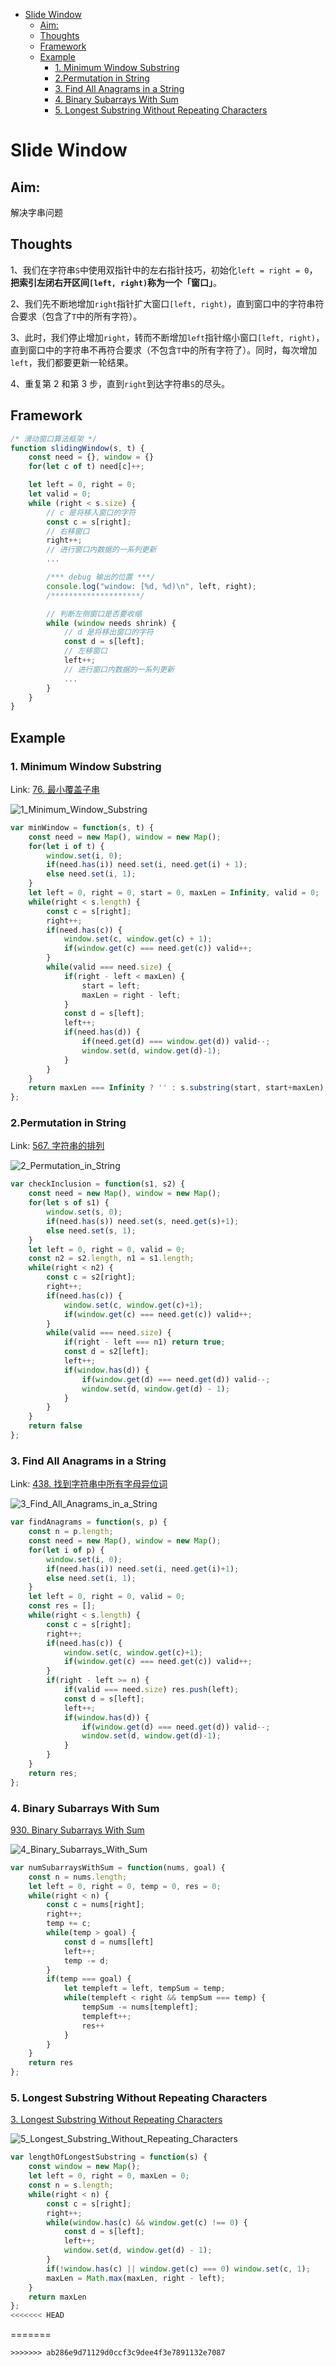 - [Slide Window](#slide-window)
  * [Aim:](#aim-)
  * [Thoughts](#thoughts)
  * [Framework](#framework)
  * [Example](#example)
    + [1. Minimum Window Substring](#1-minimum-window-substring)
    + [2.Permutation in String](#2permutation-in-string)
    + [3. Find All Anagrams in a String](#3-find-all-anagrams-in-a-string)
    + [4. Binary Subarrays With Sum](#4-binary-subarrays-with-sum)
    + [5.  Longest Substring Without Repeating Characters](#5--longest-substring-without-repeating-characters)

# Slide Window



## Aim:

解决字串问题

## Thoughts

1、我们在字符串`S`中使用双指针中的左右指针技巧，初始化`left = right = 0`，**把索引左闭右开区间`[left, right)`称为一个「窗口」**。

2、我们先不断地增加`right`指针扩大窗口`[left, right)`，直到窗口中的字符串符合要求（包含了`T`中的所有字符）。

3、此时，我们停止增加`right`，转而不断增加`left`指针缩小窗口`[left, right)`，直到窗口中的字符串不再符合要求（不包含`T`中的所有字符了）。同时，每次增加`left`，我们都要更新一轮结果。

4、重复第 2 和第 3 步，直到`right`到达字符串`S`的尽头。

## Framework

```js
/* 滑动窗口算法框架 */
function slidingWindow(s, t) {
    const need = {}, window = {}
    for(let c of t) need[c]++;

    let left = 0, right = 0;
    let valid = 0; 
    while (right < s.size) {
        // c 是将移入窗口的字符
        const c = s[right];
        // 右移窗口
        right++;
        // 进行窗口内数据的一系列更新
        ...

        /*** debug 输出的位置 ***/
        console.log("window: [%d, %d)\n", left, right);
        /********************/

        // 判断左侧窗口是否要收缩
        while (window needs shrink) {
            // d 是将移出窗口的字符
            const d = s[left];
            // 左移窗口
            left++;
            // 进行窗口内数据的一系列更新
            ...
        }
    }
}
```

## Example

### 1. Minimum Window Substring

Link: [76. 最小覆盖子串](https://leetcode-cn.com/problems/minimum-window-substring/)

![1_Minimum_Window_Substring](../SlideWindow/pic/1_Minimum_Window_Substring.png)

```js
var minWindow = function(s, t) {
    const need = new Map(), window = new Map();
    for(let i of t) {
        window.set(i, 0);
        if(need.has(i)) need.set(i, need.get(i) + 1);
        else need.set(i, 1);
    }
    let left = 0, right = 0, start = 0, maxLen = Infinity, valid = 0;
    while(right < s.length) {
        const c = s[right];
        right++;
        if(need.has(c)) {
            window.set(c, window.get(c) + 1);
            if(window.get(c) === need.get(c)) valid++;
        }
        while(valid === need.size) {
            if(right - left < maxLen) {
                start = left;
                maxLen = right - left;
            }
            const d = s[left];
            left++;
            if(need.has(d)) {
                if(need.get(d) === window.get(d)) valid--;
                window.set(d, window.get(d)-1);
            }
        }
    }
    return maxLen === Infinity ? '' : s.substring(start, start+maxLen);
};
```

### 2.Permutation in String

Link: [567. 字符串的排列](https://leetcode-cn.com/problems/permutation-in-string/)

![2_Permutation_in_String](../SlideWindow/pic/2_Permutation_in_String.png)

```js
var checkInclusion = function(s1, s2) {
    const need = new Map(), window = new Map();
    for(let s of s1) {
        window.set(s, 0);
        if(need.has(s)) need.set(s, need.get(s)+1);
        else need.set(s, 1);
    }
    let left = 0, right = 0, valid = 0;
    const n2 = s2.length, n1 = s1.length;
    while(right < n2) {
        const c = s2[right];
        right++;
        if(need.has(c)) {
            window.set(c, window.get(c)+1);
            if(window.get(c) === need.get(c)) valid++;
        }
        while(valid === need.size) {
            if(right - left === n1) return true;
            const d = s2[left];
            left++;
            if(window.has(d)) {
                if(window.get(d) === need.get(d)) valid--;
                window.set(d, window.get(d) - 1);
            }
        }
    }
    return false
};
```

### 3. Find All Anagrams in a String

Link: [438. 找到字符串中所有字母异位词](https://leetcode-cn.com/problems/find-all-anagrams-in-a-string/)

![3_Find_All_Anagrams_in_a_String](../SlideWindow/pic/3_Find_All_Anagrams_in_a_String.png)

```js
var findAnagrams = function(s, p) {
    const n = p.length;
    const need = new Map(), window = new Map();
    for(let i of p) {
        window.set(i, 0);
        if(need.has(i)) need.set(i, need.get(i)+1);
        else need.set(i, 1);
    }
    let left = 0, right = 0, valid = 0;
    const res = [];
    while(right < s.length) {
        const c = s[right];
        right++;
        if(need.has(c)) {
            window.set(c, window.get(c)+1);
            if(window.get(c) === need.get(c)) valid++;
        }
        if(right - left >= n) {
            if(valid === need.size) res.push(left);
            const d = s[left];
            left++;
            if(window.has(d)) {
                if(window.get(d) === need.get(d)) valid--;
                window.set(d, window.get(d)-1);
            }
        }
    }
    return res;
};
```

### 4. Binary Subarrays With Sum

[930. Binary Subarrays With Sum](https://leetcode-cn.com/problems/binary-subarrays-with-sum/)

![4_Binary_Subarrays_With_Sum](../SlideWindow/pic/4_Binary_Subarrays_With_Sum.png)

```js
var numSubarraysWithSum = function(nums, goal) {
    const n = nums.length;
    let left = 0, right = 0, temp = 0, res = 0;
    while(right < n) {
        const c = nums[right];
        right++;
        temp += c;
        while(temp > goal) {
            const d = nums[left]
            left++;
            temp -= d;
        }
        if(temp === goal) {
            let templeft = left, tempSum = temp;
            while(templeft < right && tempSum === temp) {
                tempSum -= nums[templeft];
                templeft++;
                res++
            }
        }
    }
    return res
};
```

### 5.  Longest Substring Without Repeating Characters

[3. Longest Substring Without Repeating Characters](https://leetcode-cn.com/problems/longest-substring-without-repeating-characters/)

![5_Longest_Substring_Without_Repeating_Characters](../SlideWindow/pic/5_Longest_Substring_Without_Repeating_Characters.png)

```js
var lengthOfLongestSubstring = function(s) {
    const window = new Map();
    let left = 0, right = 0, maxLen = 0;
    const n = s.length;
    while(right < n) {
        const c = s[right];
        right++;
        while(window.has(c) && window.get(c) !== 0) {
            const d = s[left];
            left++;
            window.set(d, window.get(d) - 1);
        }
        if(!window.has(c) || window.get(c) === 0) window.set(c, 1);
        maxLen = Math.max(maxLen, right - left);
    }
    return maxLen
};
<<<<<<< HEAD
```
=======
```
>>>>>>> ab286e9d71129d0ccf3c9dee4f3e7891132e7087
